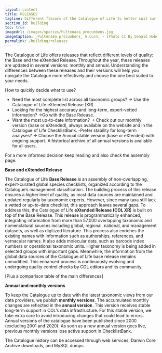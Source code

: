 ```yaml
---
layout: content
title: RELEASES
tagline: Different flavors of the Catalogue of Life to better suit our community
section_id: building
toc: true
imageUrl: /images/species/Pultenaea_procumbens.jpg    
imageCaption: _Pultenaea procumbens_ A.Cunn. - [Photo CC By Donald Hobern](https://www.flickr.com/photos/dhobern/5073041283)
permalink: /building/releases
---
```


The Catalogue of Life offers releases that reflect different levels of quality: the Base and the eXtended Release. Throughout the year, these releases are updated in several versions: monthly and annual. Understanding the differences between these releases and their versions will help you navigate the Catalogue more effectively and choose the one best suited to your needs.

How to  quickly decide what to use? 
- Need the most complete list across all taxonomic groups? -> Use the Catalogue of Life eXtended Release (XR).
- Looking for the highest accuracy and long-term, expert-vetted information? ->Go with the Base Release.
- Want the most up-to-date information? -> Check out our monthly version (base or eXtended), always available on the website and in the Catalogue of Life ChecklistBank.
-Prefer stability for long-term analyses? -> Choose the Annual stable version (base or eXtended) with ongoing support. A historical archive of all annual versions is available for all users.

For a more informed decision keep reading and also check the assembly page.


**Base and eXtended Release**

The Catalogue of Life **Base Release** is an assembly of non-overlapping, expert-curated global species checklists, organized according to the Catalogue’s management classification. The building process of this release ensures a higher level of quality, as most data sources are maintained and updated regularly by taxonomic experts. However, since many taxa still lack a vetted or up-to-date checklist, this approach leaves several gaps. To address this, the Catalogue of Life **eXtended Release (COL XR)** is built on top of the Base Release. This release is programmatically enhanced, integrating information from more than 57,000 overlapping taxonomic and nomenclatural sources including global, regional, national, and management datasets, as well as digitized literature. This process also enriches the existing names with information such as authorships, references, and vernacular names. It also adds molecular data, such as barcode index numbers or operational taxonomic units. Higher taxonomy is being added in selected groups with important gaps. Meanwhile, the information from the global data sources of the Catalogue of Life base release remains unmodified. This enhanced process is continuously evolving and undergoing quality control checks by COL editors and its community. 

[Plus a comparison table of the main differences]

**Annual and monthly versions**

To keep the Catalogue up to date with the latest taxonomic views from our data providers, we publish **monthly versions**. The accumulated monthly changes are reflected in the **annual version**.  This version receives stable long-term support  in COL’s data infrastructure. For this stable version, we take extra care to avoid introducing changes that could lead to errors. Annual versions of the catalogue have been published since 2000 (excluding 2001 and 2020). As soon as a new annual version goes live, previous monthly versions lose active support in ChecklistBank. 

The Catalogue history can be accessed through web services, Darwin Core Archive downloads, and MySQL dumps.
